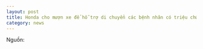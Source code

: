 ```yaml
---
layout: post
title: Honda cho mượn xe để hỗ trợ di chuyển các bệnh nhân có triệu chứng nhẹ tại Shibuya và một số quận nội thành
category: news
---
```



Nguồn: []()